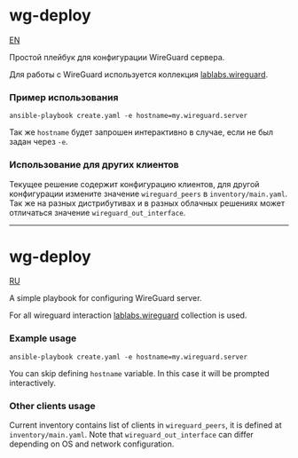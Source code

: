 # wg-deploy

[EN](#wg-deploy-1)

Простой плейбук для конфигурации WireGuard сервера.

Для работы с WireGuard используется коллекция 
[lablabs.wireguard](https://github.com/lablabs/ansible-collection-wireguard).

### Пример использования

```shell
ansible-playbook create.yaml -e hostname=my.wireguard.server
```

Так же `hostname` будет запрошен интерактивно в случае, если не был задан через `-e`. 

### Использование для других клиентов

Текущее решение содержит конфигурацию клиентов, для другой конфигурации
измените значение `wireguard_peers` в `inventory/main.yaml`. Так же на разных
дистрибутивах и в разных облачных решениях может отличаться значение
`wireguard_out_interface`.

---

# wg-deploy

[RU](#wg-deploy)

A simple playbook for configuring WireGuard server.

For all wireguard interaction [lablabs.wireguard](https://github.com/lablabs/ansible-collection-wireguard)
collection is used.

### Example usage

```shell
ansible-playbook create.yaml -e hostname=my.wireguard.server
```

You can skip defining `hostname` variable.
In this case it will be prompted interactively.

### Other clients usage

Current inventory contains list of clients in `wireguard_peers`,
it is defined at `inventory/main.yaml`.
Note that `wireguard_out_interface` can differ depending on OS and network configuration.

